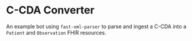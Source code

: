# C-CDA Converter

An example bot using `fast-xml-parser` to parse and ingest a C-CDA into a `Patient` and `Observation` FHIR resources.
